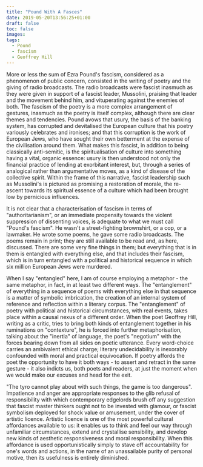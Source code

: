 ```yaml
---
title: "Pound With A Fasces"
date: 2019-05-20T13:56:25+01:00
draft: false
toc: false
images:
tags:
  - Pound
  - fascism
  - Geoffrey Hill
---
```

More or less the sum of Ezra Pound's fascism, considered as a phenomenon of public concern, consisted in the writing of poetry and the giving of radio broadcasts. The radio broadcasts were fascist inasmuch as they were given in support of a fascist leader, Mussolini, praising that leader and the movement behind him, and vituperating against the enemies of both. The fascism of the poetry is a more complex arrangement of gestures, inasmuch as the poetry is itself complex, although there are clear themes and tendencies. Pound avows that usury, the basis of the banking system, has corrupted and devitalised the European culture that his poetry variously celebrates and ironises; and that this corruption is the work of European Jews, who have sought their own betterment at the expense of the civilisation around them. What makes this fascist, in addition to being classically anti-semitic, is the spiritualisation of culture into something having a vital, organic essence: usury is then understood not only the financial practice of lending at exorbitant interest, but, through a series of analogical rather than argumentative moves, as a kind of disease of the collective spirit. Within the frame of this narrative, fascist leadership such as Mussolini's is pictured as promising a restoration of morale, the re-ascent towards its spiritual essence of a culture which had been brought low by pernicious influences.

It is not clear that a characterisation of fascism in terms of "authoritarianism", or an immediate propensity towards the violent suppression of dissenting voices, is adequate to what we must call "Pound's fascism". He wasn't a street-fighting brownshirt, or a cop, or a lawmaker. He wrote some poems, he gave some radio broadcasts. The poems remain in print; they are still available to be read and, as here, discussed. There are some very fine things in them; but everything that is in them is entangled with everything else, and that includes their fascism, which is in turn entangled with a political and historical sequence in which six million European Jews were murdered.

When I say "entangled" here, I am of course employing a metaphor - the same metaphor, in fact, in at least two different ways. The "entanglement" of everything in a sequence of poems with everything else in that sequence is a matter of symbolic imbrication, the creation of an internal system of reference and reflection within a literary corpus. The "entanglement" of poetry with political and historical circumstances, with real events, takes place within a causal nexus of a different order. When the poet Geoffrey Hill, writing as a critic, tries to bring both kinds of entanglement together in his ruminations on "contexture", he is forced into further metaphorisation, talking about the "inertia" of language, the poet's "negotium" with the forces bearing down from all sides on poetic utterance. Every word-choice carries an ambivalent ethical charge; literary undecidability is inexorably confounded with moral and practical equivocation. If poetry affords the poet the opportunity to have it both ways - to assert and retract in the same gesture - it also indicts us, both poets and readers, at just the moment when we would make our excuses and head for the exit.

"The tyro cannot play about with such things, the game is too dangerous". Impatience and anger are appropriate responses to the glib refusal of responsibility with which contemporary edgelords brush off any suggestion that fascist master thinkers ought not to be invested with glamour, or fascist symbolism deployed for shock value or amusement, under the cover of artistic licence. Artistic licence is one of the most powerful cultural affordances available to us: it enables us to think and feel our way through unfamiliar circumstances, extend and crystallise sensibility, and develop new kinds of aesthetic responsiveness and moral responsibility. When this affordance is used opportunistically simply to stave off accountability for one's words and actions, in the name of an unassailable purity of personal motive, then its usefulness is entirely diminished.
